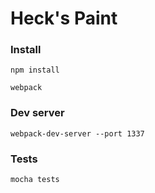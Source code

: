 # Heck's Paint

### Install

    npm install

    webpack

### Dev server

    webpack-dev-server --port 1337

### Tests

    mocha tests